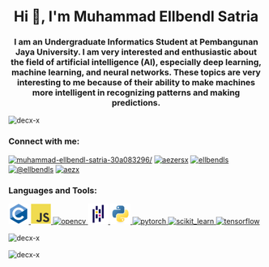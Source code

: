 <h1 align="center">Hi 👋, I'm Muhammad Ellbendl Satria</h1>
<h3 align="center">I am an Undergraduate Informatics Student at Pembangunan Jaya University. I am very interested and enthusiastic about the field of artificial intelligence (AI), especially deep learning, machine learning, and neural networks. These topics are very interesting to me because of their ability to make machines more intelligent in recognizing patterns and making predictions.</h3>

<p align="left"> <img src="https://komarev.com/ghpvc/?username=decx-x&label=Profile%20views&color=0e75b6&style=flat" alt="decx-x" /> </p>

<h3 align="left">Connect with me:</h3>
<p align="left">
<a href="https://linkedin.com/in/muhammad-ellbendl-satria-30a083296/" target="blank"><img align="center" src="https://raw.githubusercontent.com/rahuldkjain/github-profile-readme-generator/master/src/images/icons/Social/linked-in-alt.svg" alt="muhammad-ellbendl-satria-30a083296/" height="30" width="40" /></a>
<a href="https://kaggle.com/aezersx" target="blank"><img align="center" src="https://raw.githubusercontent.com/rahuldkjain/github-profile-readme-generator/master/src/images/icons/Social/kaggle.svg" alt="aezersx" height="30" width="40" /></a>
<a href="https://instagram.com/ellbendls" target="blank"><img align="center" src="https://raw.githubusercontent.com/rahuldkjain/github-profile-readme-generator/master/src/images/icons/Social/instagram.svg" alt="ellbendls" height="30" width="40" /></a>
<a href="https://medium.com/@ellbendls" target="blank"><img align="center" src="https://raw.githubusercontent.com/rahuldkjain/github-profile-readme-generator/master/src/images/icons/Social/medium.svg" alt="@ellbendls" height="30" width="40" /></a>
<a href="https://www.youtube.com/c/aezx" target="blank"><img align="center" src="https://raw.githubusercontent.com/rahuldkjain/github-profile-readme-generator/master/src/images/icons/Social/youtube.svg" alt="aezx" height="30" width="40" /></a>
</p>

<h3 align="left">Languages and Tools:</h3>
<p align="left"> <a href="https://www.cprogramming.com/" target="_blank" rel="noreferrer"> <img src="https://raw.githubusercontent.com/devicons/devicon/master/icons/c/c-original.svg" alt="c" width="40" height="40"/> </a> <a href="https://developer.mozilla.org/en-US/docs/Web/JavaScript" target="_blank" rel="noreferrer"> <img src="https://raw.githubusercontent.com/devicons/devicon/master/icons/javascript/javascript-original.svg" alt="javascript" width="40" height="40"/> </a> <a href="https://opencv.org/" target="_blank" rel="noreferrer"> <img src="https://www.vectorlogo.zone/logos/opencv/opencv-icon.svg" alt="opencv" width="40" height="40"/> </a> <a href="https://pandas.pydata.org/" target="_blank" rel="noreferrer"> <img src="https://raw.githubusercontent.com/devicons/devicon/2ae2a900d2f041da66e950e4d48052658d850630/icons/pandas/pandas-original.svg" alt="pandas" width="40" height="40"/> </a> <a href="https://www.python.org" target="_blank" rel="noreferrer"> <img src="https://raw.githubusercontent.com/devicons/devicon/master/icons/python/python-original.svg" alt="python" width="40" height="40"/> </a> <a href="https://pytorch.org/" target="_blank" rel="noreferrer"> <img src="https://www.vectorlogo.zone/logos/pytorch/pytorch-icon.svg" alt="pytorch" width="40" height="40"/> </a> <a href="https://scikit-learn.org/" target="_blank" rel="noreferrer"> <img src="https://upload.wikimedia.org/wikipedia/commons/0/05/Scikit_learn_logo_small.svg" alt="scikit_learn" width="40" height="40"/> </a> <a href="https://www.tensorflow.org" target="_blank" rel="noreferrer"> <img src="https://www.vectorlogo.zone/logos/tensorflow/tensorflow-icon.svg" alt="tensorflow" width="40" height="40"/> </a> </p>

<p><img align="center" src="https://github-readme-stats.vercel.app/api/top-langs?username=decx-x&show_icons=true&locale=en&layout=compact" alt="decx-x" /></p>

<p><img align="center" src="https://github-readme-streak-stats.herokuapp.com/?user=decx-x&" alt="decx-x" /></p>
